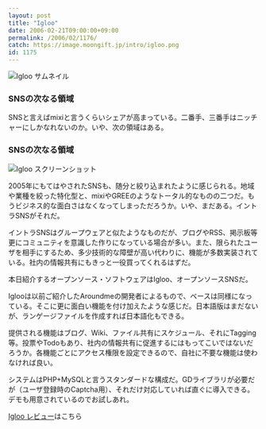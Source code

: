```yaml
---
layout: post
title: "Igloo"
date: 2006-02-21T09:00:00+09:00
permalink: /2006/02/1176/
catch: https://image.moongift.jp/intro/igloo.png
id: 1175
---
```

 ![Igloo サムネイル](https://image.moongift.jp/intro/igloo.t.png "Igloo サムネイル")
  

### SNSの次なる領域
  
SNSと言えばmixiと言うくらいシェアが高まっている。二番手、三番手はニッチャーにしかなれないのか。いや、次の領域はある。  
<!--more-->  

### SNSの次なる領域
  

![Igloo スクリーンショット](https://image.moongift.jp/intro/igloo.png "Igloo スクリーンショット")

  

2005年にもてはやされたSNSも、随分と絞り込まれたように感じられる。地域や業種を絞った特化型と、mixiやGREEのようなトータル的なものの二つだ。もうビジネス的な面白さはなくなってしまっただろうか。いや、まだある。イントラSNSがそれだ。

  

イントラSNSはグループウェアと似たようなものだが、ブログやRSS、掲示板等更にコミュニティを意識した作りになっている場合が多い。また、限られたユーザを相手にするため、多少技術的な障壁が高い代わりに、機能が多数実装されている。社内の情報共有にもきっと一役買ってくれるはずだ。

  

本日紹介するオープンソース・ソフトウェアはIgloo、オープンソースSNSだ。

  

Iglooは以前ご紹介したAroundmeの開発者によるもので、ベースは同様になっている。そこに更に面白い機能を付け加えたような感じだ。日本語版はまだないが、ランゲージファイルを作成すれば日本語化もできる。

  

提供される機能はブログ、Wiki、ファイル共有にスケジュール、それにTagging等。投票やTodoもあり、社内の情報共有に促進するにはもってこいではないだろうか。各機能ごとにアクセス権限を設定できるので、自社に不要な機能は使わなければ良い。

  

システムはPHP+MySQLと言うスタンダードな構成だ。GDライブラリが必要だが（ユーザ登録時のCaptcha用）、それだけ対応していれば直ぐに導入できる。デモも用意されているのでお試しあれ。

  

[Igloo レビュー](http://oss.moongift.jp/review/i-1179.html)はこちら

